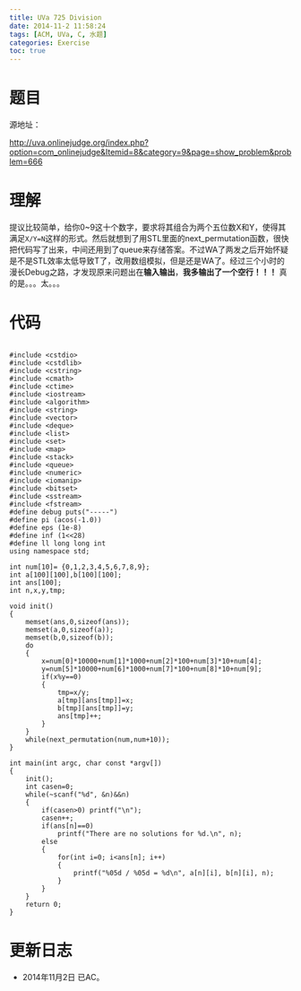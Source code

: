 ```yaml
---
title: UVa 725 Division
date: 2014-11-2 11:58:24
tags: [ACM, UVa, C, 水题]
categories: Exercise
toc: true
---
```

# 题目
源地址：

http://uva.onlinejudge.org/index.php?option=com_onlinejudge&Itemid=8&category=9&page=show_problem&problem=666

# 理解
提议比较简单，给你0~9这十个数字，要求将其组合为两个五位数X和Y，使得其满足`X/Y=N`这样的形式。然后就想到了用STL里面的next_permutation函数，很快把代码写了出来，中间还用到了queue来存储答案。不过WA了两发之后开始怀疑是不是STL效率太低导致T了，改用数组模拟，但是还是WA了。经过三个小时的漫长Debug之路，才发现原来问题出在**输入输出**，**我多输出了一个空行！！！**
真的是。。。太。。。

<!-- more -->

# 代码

```

#include <cstdio>
#include <cstdlib>
#include <cstring>
#include <cmath>
#include <ctime>
#include <iostream>
#include <algorithm>
#include <string>
#include <vector>
#include <deque>
#include <list>
#include <set>
#include <map>
#include <stack>
#include <queue>
#include <numeric>
#include <iomanip>
#include <bitset>
#include <sstream>
#include <fstream>
#define debug puts("-----")
#define pi (acos(-1.0))
#define eps (1e-8)
#define inf (1<<28)
#define ll long long int
using namespace std;

int num[10]= {0,1,2,3,4,5,6,7,8,9};
int a[100][100],b[100][100];
int ans[100];
int n,x,y,tmp;

void init()
{
    memset(ans,0,sizeof(ans));
    memset(a,0,sizeof(a));
    memset(b,0,sizeof(b));
    do
    {
        x=num[0]*10000+num[1]*1000+num[2]*100+num[3]*10+num[4];
        y=num[5]*10000+num[6]*1000+num[7]*100+num[8]*10+num[9];
        if(x%y==0)
        {
            tmp=x/y;
            a[tmp][ans[tmp]]=x;
            b[tmp][ans[tmp]]=y;
            ans[tmp]++;
        }
    }
    while(next_permutation(num,num+10));
}

int main(int argc, char const *argv[])
{
    init();
    int casen=0;
    while(~scanf("%d", &n)&&n)
    {
        if(casen>0) printf("\n");
        casen++;
        if(ans[n]==0)
            printf("There are no solutions for %d.\n", n);
        else
        {
            for(int i=0; i<ans[n]; i++)
            {
                printf("%05d / %05d = %d\n", a[n][i], b[n][i], n);
            }
        }
    }
    return 0;
}

```

# 更新日志
- 2014年11月2日 已AC。